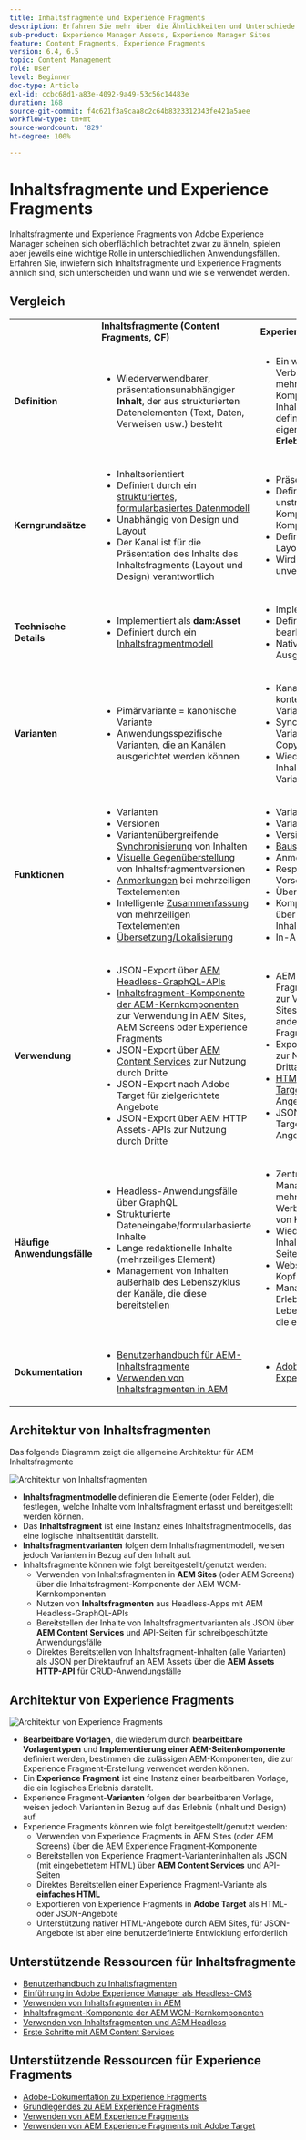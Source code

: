 ```yaml
---
title: Inhaltsfragmente und Experience Fragments
description: Erfahren Sie mehr über die Ähnlichkeiten und Unterschiede zwischen Inhaltsfragmenten und Experience Fragments sowie darüber, wann und wie der jeweilige Typ verwendet wird.
sub-product: Experience Manager Assets, Experience Manager Sites
feature: Content Fragments, Experience Fragments
version: 6.4, 6.5
topic: Content Management
role: User
level: Beginner
doc-type: Article
exl-id: ccbc68d1-a83e-4092-9a49-53c56c14483e
duration: 168
source-git-commit: f4c621f3a9caa8c2c64b8323312343fe421a5aee
workflow-type: tm+mt
source-wordcount: '829'
ht-degree: 100%

---
```


# Inhaltsfragmente und Experience Fragments

Inhaltsfragmente und Experience Fragments von Adobe Experience Manager scheinen sich oberflächlich betrachtet zwar zu ähneln, spielen aber jeweils eine wichtige Rolle in unterschiedlichen Anwendungsfällen. Erfahren Sie, inwiefern sich Inhaltsfragmente und Experience Fragments ähnlich sind, sich unterscheiden und wann und wie sie verwendet werden.

## Vergleich

<table>
<tbody><tr><td><strong> </strong></td>
<td><strong>Inhaltsfragmente (Content Fragments, CF)</strong></td>
<td><strong>Experience Fragments (XF)</strong></td>
</tr><tr><td><strong>Definition</strong></td>
<td><ul>
<li>Wiederverwendbarer, präsentationsunabhängiger <strong>Inhalt</strong>, der aus strukturierten Datenelementen (Text, Daten, Verweisen usw.) besteht</li>
</ul>
</td>
<td><ul>
<li>Ein wiederverwendbarer Verbund aus einer oder mehreren AEM-Komponenten, der den Inhalt und die Präsentation definiert und so ein eigenständiges, sinnvolles <strong>Erlebnis</strong> schafft</li>
</ul>
</td>
</tr><tr><td><strong>Kerngrundsätze</strong></td>
<td><ul>
<li>Inhaltsorientiert</li>
<li>Definiert durch ein <a href="https://experienceleague.adobe.com/docs/experience-manager-65/assets/fragments/content-fragments-models.html?lang=de" target="_blank">strukturiertes, formularbasiertes Datenmodell</a></li>
<li>Unabhängig von Design und Layout</li>
<li>Der Kanal ist für die Präsentation des Inhalts des Inhaltsfragments (Layout und Design) verantwortlich</li>
</ul>
</td>
<td><ul>
<li>Präsentationsorientiert</li>
<li>Definiert durch eine unstrukturierte Komposition der AEM-Komponenten</li>
<li>Definiert das Design und Layout von Inhalten</li>
<li>Wird in Kanälen unverändert verwendet</li>
</ul>
</td>
</tr><tr><td><strong>Technische Details</strong></td>
<td><ul>
<li>Implementiert als <strong>dam:Asset</strong></li>
<li>Definiert durch ein <a href="https://experienceleague.adobe.com/docs/experience-manager-65/assets/fragments/content-fragments-models.html?lang=de" target="_blank">Inhaltsfragmentmodell</a></li>
</ul>
</td>
<td><ul>
<li>Implementiert als <strong>cq:Page</strong></li>
<li>Definiert durch bearbeitbare Vorlagen</li>
<li>Native HTML-Ausgabedarstellung</li>
</ul>
</td>
</tr><tr><td><strong>Varianten</strong></td>
<td><ul>
<li>Pimärvariante = kanonische Variante</li>
<li>Anwendungsspezifische Varianten, die an Kanälen ausgerichtet werden können</li>
</ul>
</td>
<td><ul>
<li>Kanal- oder kontextspezifische Varianten</li>
<li>Synchronisierung der Varianten über AEM Live Copy</li>
<li>Wiederverwendung von Inhalten in verschiedenen Varianten durch <a href="https://experienceleague.adobe.com/docs/experience-manager-65/authoring/authoring/experience-fragments.html?lang=de" target="_blank">Bausteine</a></li>
</ul>
</td>
</tr><tr><td><strong>Funktionen</strong></td>
<td><ul>
<li>Varianten</li>
<li>Versionen</li>
<li>Variantenübergreifende <a href="https://experienceleague.adobe.com/docs/experience-manager-65/assets/fragments/content-fragments-variations.html?lang=de#synchronizing-with-master" target="_blank">Synchronisierung</a> von Inhalten</li>
<li><a href="https://experienceleague.adobe.com/docs/experience-manager-65/assets/fragments/content-fragments-managing.html?lang=de#comparing-fragment-versions" target="_blank">Visuelle Gegenüberstellung</a> von Inhaltsfragmentversionen</li>
<li><a href="https://experienceleague.adobe.com/docs/experience-manager-65/assets/fragments/content-fragments-variations.html?lang=de#annotating-a-content-fragment" target="_blank">Anmerkungen</a> bei mehrzeiligen Textelementen</li>
<li>Intelligente <a href="https://experienceleague.adobe.com/docs/experience-manager-65/assets/fragments/content-fragments-variations.html?lang=de#summarizing-text" target="_blank">Zusammenfassung</a> von mehrzeiligen Textelementen</li>
<li><a href="https://experienceleague.adobe.com/docs/experience-manager-65/assets/fragments/creating-translation-projects-for-content-fragments.html?lang=de" target="_blank">Übersetzung/Lokalisierung</a></li>
</ul>
</td>
<td><ul>
<li>Varianten</li>
<li>Varianten als Live Copys</li>
<li>Versionen</li>
<li><a href="https://experienceleague.adobe.com/docs/experience-manager-65/authoring/authoring/experience-fragments.html?lang=de#building-blocks" target="_blank">Bausteine</a></li>
<li>Anmerkungen</li>
<li>Responsives Layout und Vorschau</li>
<li>Übersetzung/Lokalisierung</li>
<li>Komplexes Datenmodell über Inhaltsfragmentverweise</li>
<li>In-App-Vorschau</li>
</ul>
</td>
</tr><tr><td><strong>Verwendung</strong></td>
<td><ul>
<li>JSON-Export über <a href="https://experienceleague.adobe.com/landing/experience-manager/headless/developer.html?lang=de">AEM Headless-GraphQL-APIs</a></li>
<li><a href="https://experienceleague.adobe.com/docs/experience-manager-core-components/using/components/content-fragment-component.html?lang=de" target="_blank">Inhaltsfragment-Komponente der AEM-Kernkomponenten</a> zur Verwendung in AEM Sites, AEM Screens oder Experience Fragments</li>
<li>JSON-Export über <a href="https://experienceleague.adobe.com/docs/experience-manager-learn/getting-started-with-aem-headless/content-services/overview.html?lang=de" target="_blank">AEM Content Services</a> zur Nutzung durch Dritte</li>
<li>JSON-Export nach Adobe Target für zielgerichtete Angebote</li>
<li>JSON-Export über AEM HTTP Assets-APIs zur Nutzung durch Dritte</li>
</ul>
</td>
<td><ul>
<li>AEM Experience Fragment-Komponente zur Verwendung in AEM Sites, AEM Screens oder anderen Experience Fragments</li>
<li>Export als <a href="https://experienceleague.adobe.com/docs/experience-manager-65/authoring/authoring/experience-fragments.html?lang=de" target="_blank">einfaches HTML</a> zur Nutzung durch Drittanbietersysteme</li>
<li><a href="https://experienceleague.adobe.com/docs/experience-manager-65/administering/integration/experience-fragments-target.html?lang=de" target="_blank">HTML-Export in Adobe Target</a> für zielgerichtete Angebote</li>
<li>JSON-Export nach Adobe Target für zielgerichtete Angebote</li>
</ul>
</td>
</tr><tr><td><strong>Häufige Anwendungsfälle</strong></td>
<td><ul>
<li>Headless-Anwendungsfälle über GraphQL</li>
<li>Strukturierte Dateneingabe/formularbasierte Inhalte</li>
<li>Lange redaktionelle Inhalte (mehrzeiliges Element)</li>
<li>Management von Inhalten außerhalb des Lebenszyklus der Kanäle, die diese bereitstellen</li>
</ul>
</td>
<td><ul>
<li>Zentralisiertes Management von mehrkanaligen Werbematerialien mithilfe von Kanalvarianten</li>
<li>Wiederverwendung von Inhalte auf mehreren Seiten einer Website</li>
<li>Website-Chrome (z. B. Kopf- und Fußzeile)</li>
<li>Management eines Erlebnisses außerhalb des Lebenszyklus der Kanäle, die es bereitstellen</li>
</ul>
</td>
</tr><tr><td><strong>Dokumentation</strong></td>
<td><ul>
<li><a href="https://experienceleague.adobe.com/docs/experience-manager-65/assets/home.html?lang=de&amp;topic=/experience-manager/6-5/assets/morehelp/content-fragments.ug.js" target="_blank">Benutzerhandbuch für AEM-Inhaltsfragmente</a></li>
<li><a href="https://experienceleague.adobe.com/docs/experience-manager-learn/sites/content-fragments/content-fragments-feature-video-use.html?lang=de" target="_blank">Verwenden von Inhaltsfragmenten in AEM</a></li>
</ul>
</td>
<td><ul>
<li><a href="https://experienceleague.adobe.com/docs/experience-manager-65/authoring/authoring/experience-fragments.html?lang=de" target="_blank">Adobe-Dokumentation zu Experience Fragments</a></li>
</ul>
</td>
</tr></tbody></table>

## Architektur von Inhaltsfragmenten

Das folgende Diagramm zeigt die allgemeine Architektur für AEM-Inhaltsfragmente

![Architektur von Inhaltsfragmenten](./assets/content-fragments-architecture.png)

+ **Inhaltsfragmentmodelle** definieren die Elemente (oder Felder), die festlegen, welche Inhalte vom Inhaltsfragment erfasst und bereitgestellt werden können.
+ Das **Inhaltsfragment** ist eine Instanz eines Inhaltsfragmentmodells, das eine logische Inhaltsentität darstellt.
+ **Inhaltsfragmentvarianten** folgen dem Inhaltsfragmentmodell, weisen jedoch Varianten in Bezug auf den Inhalt auf.
+ Inhaltsfragmente können wie folgt bereitgestellt/genutzt werden:
   + Verwenden von Inhaltsfragmenten in **AEM Sites** (oder AEM Screens) über die Inhaltsfragment-Komponente der AEM WCM-Kernkomponenten
   + Nutzen von **Inhaltsfragmenten** aus Headless-Apps mit AEM Headless-GraphQL-APIs
   + Bereitstellen der Inhalte von Inhaltsfragmentvarianten als JSON über **AEM Content Services** und API-Seiten für schreibgeschützte Anwendungsfälle
   + Direktes Bereitstellen von Inhaltsfragment-Inhalten (alle Varianten) als JSON per Direktaufruf an AEM Assets über die **AEM Assets HTTP-API** für CRUD-Anwendungsfälle

## Architektur von Experience Fragments

![Architektur von Experience Fragments](./assets/experience-fragments-architecture.png)

+ **Bearbeitbare Vorlagen**, die wiederum durch **bearbeitbare Vorlagentypen** und **Implementierung einer AEM-Seitenkomponente** definiert werden, bestimmen die zulässigen AEM-Komponenten, die zur Experience Fragment-Erstellung verwendet werden können.
+ Ein **Experience Fragment** ist eine Instanz einer bearbeitbaren Vorlage, die ein logisches Erlebnis darstellt.
+ Experience Fragment-**Varianten** folgen der bearbeitbaren Vorlage, weisen jedoch Varianten in Bezug auf das Erlebnis (Inhalt und Design) auf.
+ Experience Fragments können wie folgt bereitgestellt/genutzt werden:
   + Verwenden von Experience Fragments in AEM Sites (oder AEM Screens) über die AEM Experience Fragment-Komponente
   + Bereitstellen von Experience Fragment-Varianteninhalten als JSON (mit eingebettetem HTML) über **AEM Content Services** und API-Seiten
   + Direktes Bereitstellen einer Experience Fragment-Variante als **einfaches HTML**
   + Exportieren von Experience Fragments in **Adobe Target** als HTML- oder JSON-Angebote
   + Unterstützung nativer HTML-Angebote durch AEM Sites, für JSON-Angebote ist aber eine benutzerdefinierte Entwicklung erforderlich

## Unterstützende Ressourcen für Inhaltsfragmente

+ [Benutzerhandbuch zu Inhaltsfragmenten](https://experienceleague.adobe.com/docs/experience-manager-65/assets/home.html?lang=de&amp;topic=/experience-manager/6-5/assets/morehelp/content-fragments.ug.js)
+ [Einführung in Adobe Experience Manager als Headless-CMS](https://experienceleague.adobe.com/docs/experience-manager-cloud-service/content/headless/introduction.html?lang=de)
+ [Verwenden von Inhaltsfragmenten in AEM](https://experienceleague.adobe.com/docs/experience-manager-learn/sites/content-fragments/content-fragments-feature-video-use.html?lang=de)
+ [Inhaltsfragment-Komponente der AEM WCM-Kernkomponenten](https://experienceleague.adobe.com/docs/experience-manager-core-components/using/components/content-fragment-component.html?lang=de)
+ [Verwenden von Inhaltsfragmenten und AEM Headless](https://experienceleague.adobe.com/docs/experience-manager-learn/getting-started-with-aem-headless/overview.html?lang=de)
+ [Erste Schritte mit AEM Content Services](https://experienceleague.adobe.com/docs/experience-manager-learn/getting-started-with-aem-headless/content-services/overview.html?lang=de)

## Unterstützende Ressourcen für Experience Fragments

+ [Adobe-Dokumentation zu Experience Fragments](https://experienceleague.adobe.com/docs/experience-manager-65/authoring/authoring/experience-fragments.html?lang=de)
+ [Grundlegendes zu AEM Experience Fragments](https://experienceleague.adobe.com/docs/experience-manager-learn/sites/experience-fragments/experience-fragments-feature-video-use.html?lang=de)
+ [Verwenden von AEM Experience Fragments](https://experienceleague.adobe.com/docs/experience-manager-learn/sites/experience-fragments/experience-fragments-feature-video-use.html?lang=de)
+ [Verwenden von AEM Experience Fragments mit Adobe Target](https://medium.com/adobetech/experience-fragments-and-adobe-target-d8d74381b9b2)
